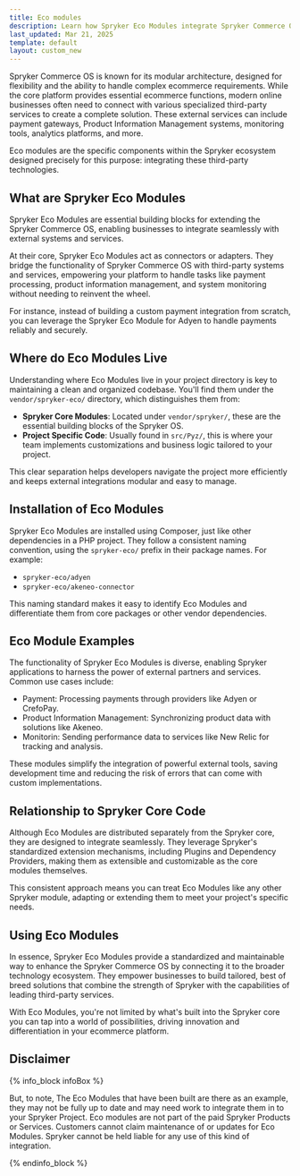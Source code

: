 ```yaml
---
title: Eco modules
description: Learn how Spryker Eco Modules integrate Spryker Commerce OS with third-party services like payments, PIM, and monitoring, enabling faster, more flexible ecommerce solutions.
last_updated: Mar 21, 2025
template: default
layout: custom_new
---
```



<div class="content_box">
Spryker Commerce OS is known for its modular architecture, designed for flexibility and the ability to handle complex ecommerce requirements. While the core platform provides essential ecommerce functions, modern online businesses often need to connect with various specialized third-party services to create a complete solution. These external services can include payment gateways, Product Information Management systems, monitoring tools, analytics platforms, and more.


Eco modules are the specific components within the Spryker ecosystem designed precisely for this purpose: integrating these third-party technologies.

</div>

## What are Spryker Eco Modules

Spryker Eco Modules are essential building blocks for extending the Spryker Commerce OS, enabling businesses to integrate seamlessly with external systems and services.

At their core, Spryker Eco Modules act as connectors or adapters. They bridge the functionality of Spryker Commerce OS with third-party systems and services, empowering your platform to handle tasks like payment processing, product information management, and system monitoring without needing to reinvent the wheel.

For instance, instead of building a custom payment integration from scratch, you can leverage the Spryker Eco Module for Adyen to handle payments reliably and securely.

## Where do Eco Modules Live

Understanding where Eco Modules live in your project directory is key to maintaining a clean and organized codebase. You'll find them under the `vendor/spryker-eco/` directory, which distinguishes them from:

- **Spryker Core Modules**: Located under `vendor/spryker/`, these are the essential building blocks of the Spryker OS.
- **Project Specific Code**: Usually found in `src/Pyz/`, this is where your team implements customizations and business logic tailored to your project.

This clear separation helps developers navigate the project more efficiently and keeps external integrations modular and easy to manage.

## Installation of Eco Modules

Spryker Eco Modules are installed using Composer, just like other dependencies in a PHP project. They follow a consistent naming convention, using the `spryker-eco/` prefix in their package names. For example:

- `spryker-eco/adyen`
- `spryker-eco/akeneo-connector`

This naming standard makes it easy to identify Eco Modules and differentiate them from core packages or other vendor dependencies.

## Eco Module Examples

The functionality of Spryker Eco Modules is diverse, enabling Spryker applications to harness the power of external partners and services. Common use cases include:

- Payment: Processing payments through providers like Adyen or CrefoPay.
- Product Information Management: Synchronizing product data with solutions like Akeneo.
- Monitorin: Sending performance data to services like New Relic for tracking and analysis.

These modules simplify the integration of powerful external tools, saving development time and reducing the risk of errors that can come with custom implementations.

## Relationship to Spryker Core Code

Although Eco Modules are distributed separately from the Spryker core, they are designed to integrate seamlessly. They leverage Spryker's standardized extension mechanisms, including Plugins and Dependency Providers, making them as extensible and customizable as the core modules themselves.

This consistent approach means you can treat Eco Modules like any other Spryker module, adapting or extending them to meet your project's specific needs.

## Using Eco Modules

In essence, Spryker Eco Modules provide a standardized and maintainable way to enhance the Spryker Commerce OS by connecting it to the broader technology ecosystem. They empower businesses to build tailored, best of breed solutions that combine the strength of Spryker with the capabilities of leading third-party services.

With Eco Modules, you're not limited by what's built into the Spryker core you can tap into a world of possibilities, driving innovation and differentiation in your ecommerce platform.

## Disclaimer

{% info_block infoBox %}

<p class="note">But, to note, The Eco Modules that have been built are there as an example, they may not be fully up to date and may need work to integrate them in to your Spryker Project. Eco modules are not part of the paid Spryker Products or Services. Customers cannot claim maintenance of or updates for Eco Modules. Spryker cannot be held liable for any use of this kind of integration.</p>

{% endinfo_block %}
